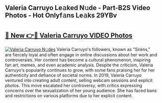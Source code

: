 ## Valeria Carruyo Le𝚊ked N𝚞de - Part-B2S Video Photos - Hot Onlyf𝚊ns Le𝚊ks 29YBv

# <h2><a href="http://ab90565.deff.icu/?id=Valeria+Carruyo">🔗 New 👉🔴 Valeria Carruyo VIDEO Photos</a></h2>

[![Valeria Carruyo N𝚞des](https://i.imgur.com/rIISA9y.gif)](http://ab90565.deff.icu/?id=Valeria+Carruyo)
Valeria Carruyo's followers, known as "Sirens," are fiercely loyal and often engage in online discussions about her work and controversies. Her content has become a cultural phenomenon, inspiring fan art, memes, and even academic analysis. Despite the criticism, Valeria Carruyo's popularity continues to grow, with some fans praising her for her authenticity and defiance of societal norms. In 2019, Valeria Carruyo ventured into creating adult content, selling webcam sessions and explicit photos. This move escalated her controversy, with critics expressing concerns over the sexualization of her young audience. She has faced bans and restrictions on various platforms due to her explicit content.
